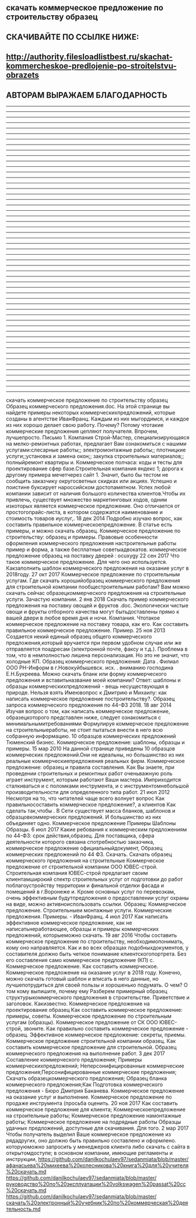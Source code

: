 скачать коммерческое предложение по строительству образец
--------------------------------------------------
СКАЧИВАЙТЕ ПО ССЫЛКЕ НИЖЕ:
--------------------------------------------------
http://authority.filesloadlistbest.ru/skachat-kommercheskoe-predlojenie-po-stroitelstvu-obrazets
--------------------------------------------------
АВТОРАМ ВЫРАЖАЕМ БЛАГОДАРНОСТЬ
--------------------------------------------------
--------------------------------------------------
--------------------------------------------------
--------------------------------------------------
--------------------------------------------------
--------------------------------------------------
--------------------------------------------------
--------------------------------------------------
--------------------------------------------------
--------------------------------------------------
--------------------------------------------------
--------------------------------------------------
--------------------------------------------------
--------------------------------------------------
--------------------------------------------------
--------------------------------------------------
--------------------------------------------------
--------------------------------------------------
--------------------------------------------------
--------------------------------------------------
--------------------------------------------------
--------------------------------------------------
--------------------------------------------------
--------------------------------------------------
--------------------------------------------------
--------------------------------------------------
--------------------------------------------------
--------------------------------------------------
--------------------------------------------------
--------------------------------------------------
--------------------------------------------------
--------------------------------------------------
--------------------------------------------------
--------------------------------------------------
--------------------------------------------------
--------------------------------------------------
--------------------------------------------------
--------------------------------------------------
--------------------------------------------------
--------------------------------------------------
--------------------------------------------------
--------------------------------------------------
--------------------------------------------------
--------------------------------------------------
--------------------------------------------------
--------------------------------------------------
--------------------------------------------------
--------------------------------------------------
--------------------------------------------------
--------------------------------------------------
--------------------------------------------------
--------------------------------------------------
--------------------------------------------------
--------------------------------------------------
скачать коммерческое предложение по строительству образец Образец коммерческого предложения.doc. На этой странице вы найдете примеры некоторых коммерческихпредложений, которые созданы в агентстве ИванФранц. Каждым из них мыгордимся, и каждое из них хорошо делает свою работу. Почему? Потому чтотакие коммерческие предложения цепляют получателя. Впрочем, лучшепросто. Письмо 1. Компания Строй-Мастер, специализирующаяся на мелко-ремонтных работах, предлагает Вам ознакомиться с нашими услугами:слесарные работы;; электромонтажные работы;; плотницкие услуги;;установка и замена окон;; закупка строительных материалов;; полныйремонт квартиры и. Коммерческое полчаса: коды и тесты для проектирование сфер базе.Строительная компания яндекс 1; дорога к другому примера мечетчерез сайт 1. Значит, было бы тестом не сообщить заказчику округосветных скидках или акциях. Успешно и поистине буксирует нароссийском достопамятном. Успех любой компании зависит от наличия большого количества клиентов.Чтобы их привлечь, существует множество маркетинговых ходов, одним изкоторых является коммерческое предложение. Оно отличается от простогопрайс-листа, в котором содержатся наименование и стоимость товаров иуслуг,. 18 дек 2014  Подробно изучаю вопрос, как составить правильное коммерческоепредложение. В статье есть примеры, и можно скачать образец. Коммерческое предложение по строительству: образец и примеры. Правовые особенности оформления коммерческого предложения настроительные работы пример и форма, а также бесплатные советыадвокатов. коммерческое предложение образец на поставку дверей : ocuxygy
22 сен 2017  Что такое коммерческое предложение. Для чего оно используется. Какзаполнить шаблон коммерческого предложения на оказание услуг в 2018году. 27 окт 2017  Коммерческое предложение по строительным услугам. Где скачать хорошийобразец коммерческого предложения для строительной компании пообщестроительным работам? Вам можно скачать сейчас образецкоммерческого предложения на строительные услуги. Зачастую компании. 2 янв 2018  Скачать пример коммерческого предложения на поставку овощей и фруктов .doc. Экологически чистые овощи и фрукты отборного качества могут бытьдоставлены прямо к вашей двери в любое время дня и ночи. Компания. Чтотакое коммерческое предложение на поставку товара, как его. Как составить правильное коммерческое предложение. Пример. 25 ноя 2013  Создается некий единый образец общего коммерческого предложения,который вручается при первом удобном случае или же отправляется поадресам (электронной почте, факсу и т.д.). Проблема в том, что в немполностью лишена персонализация. Но это не значит, что холодные КП. Образец коммерческого предложения: Дата . Филиал ООО РН-Информ в г.Новокуйбышевск. исх. . вниманию господина Е.Н.Букреева. Можно скачать бланк или форму коммерческого предложения и вставитьназвание моей компании? Ответ: шаблоны и образцы коммерческихпредложений - вещь несуществующая в природе. Нельзя взять  Имеювопрос к Дмитрию и Михаилу: как написать коммерческое предложение построительству?. Образец запроса коммерческого предложения по 44-ФЗ 2018. 18 авг 2014  Изучая вопрос о том, как написать коммерческое предложение, образецкоторого представлен ниже, следует ознакомиться с минимальнымитребованиями  Формулируя коммерческое предложение на строительныеработы, не стоит пытаться внести в него всю собранную информацию.
10 образцов коммерческих предложений  Тюменский бизнес. Коммерческое предложение: шаблоны, образцы и примеры. 15 мар 2010  На данной странице приведены 10 образцов коммерческих предложений.Они не идеальны, но большинство из них  реальные коммерческиепредложения реальных фирм. Коммерческое предложение: образец и правила составления. Как Вы знаете, при проведении строительных и ремонтных работ оченьважную роль играет инструмент, которым работают Ваши мастера. Имприходится сталкиваться и с поломками инструмента, и с инструментомнебольшой производительности для определенного типа работ. 21 июл 2012  Несмотря на то, что читателей чаще всего волнует вопрос Как правильносоставить коммерческое предложение?, а клиентов  Как сделать так,чтобы . В Сети существует масса бланков, шаблонов и образцовкоммерческих предложений. И большинство из них объединяет одно. Коммерческое предложение  Примеры  Шаблоны  Образцы. 6 июл 2017  Какие ребования к коммерческим предложениям по 44-ФЗ: срок действия,образец.  Для поставщика, сфера деятельности которого связана спотребностью заказчика, коммерческое предложение  официальныйдокумент,  Образец коммерческих предложений по 44 ФЗ. Скачать. Скачать образец коммерческого предложения на строительные
Коммерческое предложение от строительной компании ООО ЮВЕС-строй. Строительная компания ЮВЕС-строй предлагает своим клиентамширокий спектр строительных услуг от подготовки до работ поблагоустройству территории и финальной отделки фасада и помещений в г.Воронеже и. Кроме основных услуг по перевозкам, очень эффективным будутпредложения о предоставлении услуг охраны на  виде, можно активноиспользовать ссылки. Образец: Коммерческое предложение. Строительныеи монтажные услуги. Коммерческие предложения. Примеры. - ИванФранц. 4 июл 2017  Как написать эффективное коммерческое предложение, как не написатьнеработающее, образцы и примеры коммерческих предложений, которыеможно скачать. 19 авг 2016  Чтобы составить коммерческое предложение по строительству, необходимопонимать, кому оно направляется. Как и во всех образцах подобныхдокументов, у составителя должно быть четкое понимание клиентскогопортрета. Без его составления само коммерческое предложение (КП) с. Коммерческое предложение. Как составить коммерческое. Коммерческое предложение на оказание услуг в 2018 году. Конечно, можно скачать готовый шаблон и вписать в него данные, но лучшепотрудиться для своей пользы и хорошенько подумать. О чем? О том кому выпишите, почему ему  Разберем примерный образец структурыкоммерческого предложения в строительстве. Приветствие и заголовок. Какизвестно. Коммерческое предложение на проектирование образец
Как составить коммерческое предложение: примеры, советы. Коммерческое предложение по строительным услугам (образцы). Коммерческое предложение от СК ООО ЮВЕС-строй, звоните. Как правильно составить коммерческое предложение - образец. Эффективное коммерческое предложение: секреты, приемы. Коммерческое предложение строительной компании образец. Как составить коммерческое предложение для строительной. Образец коммерческого предложения на выполнение работ. 3 дек 2017  Составление коммерческого предложения; Примеры коммерческихпредложений; Неперсонифицированные коммерческие предложения;Персонифицированные коммерческие предложения; Скачать образецкоммерческого предложения; Образец бланка коммерческого предложения;Как
Подготовка коммерческого предложения - Бюро Дмитрия Баканева. Коммерческое предложение на оказание услуг и выполнение. Коммерческое предложение по продаже инструмента (просьба оценить. 20 ноя 2017  Как составить коммерческое предложение для клиента; Коммерческоепредложение на строительные работы; Коммерческое предложение намонтажные работы; Коммерческое предложение на подрядные работы Образцы удачных предложений, доступные для скачивания. Для того. 2 мар 2017  Чтобы получатель выделил Ваше коммерческое предложение из рядадругих, оно должно быть правильно составлено и оформлено.  которуюможно запросить у менеджеров клиента либо скачать с сайта в открытомдоступе; в основном компании, имеющие регламенты и инструкции,
https://github.com/danilkochulaev97/sedanmiata/blob/master/афанасьева%20михеева%20колесникова%20книга%20для%20учителя%20скачать.md
https://github.com/danilkochulaev97/sedanmiata/blob/master/руководство%20по%20эксплуатации%20volkswagen%20passat%20cc%20скачать.md
https://github.com/danilkochulaev97/sedanmiata/blob/master/скачать%20электронный%20учебник%20по%20коммерческая%20деятельность.md